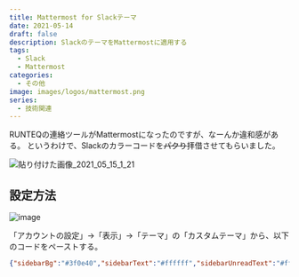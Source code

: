 ```yaml
---
title: Mattermost for Slackテーマ
date: 2021-05-14
draft: false
description: SlackのテーマをMattermostに適用する
tags:
  - Slack
  - Mattermost
categories:
  - その他
image: images/logos/mattermost.png
series:
  - 技術関連
---
```


RUNTEQの連絡ツールがMattermostになったのですが、なーんか違和感がある。
というわけで、Slackのカラーコードを~~パクり~~拝借させてもらいました。

![貼り付けた画像_2021_05_15_1_21](https://user-images.githubusercontent.com/44717752/118309344-17f23280-b528-11eb-8433-73cfedd51581.png)


## 設定方法

![image](https://user-images.githubusercontent.com/44717752/118307593-df515980-b525-11eb-8c73-4e705577dc36.png)

「アカウントの設定」→「表示」→「テーマ」の「カスタムテーマ」から、以下のコードをペーストする。

```json
{"sidebarBg":"#3f0e40","sidebarText":"#ffffff","sidebarUnreadText":"#ffffff","sidebarTextHoverBg":"#1164a3","sidebarTextActiveBorder":"#7ab0d6","sidebarTextActiveColor":"#ffffff","sidebarHeaderBg":"#350d36","sidebarHeaderTextColor":"#ffffff","onlineIndicator":"#2bac76","awayIndicator":"#dcbd4e","dndIndicator":"#ff6a6a","mentionBg":"#cd2552","mentionBj":"#cd2552","mentionColor":"#ffffff","centerChannelBg":"#ffffff","centerChannelColor":"#202020","newMessageSeparator":"#e01e5b","linkColor":"#2972a5","buttonBg":"#1d90d1","buttonColor":"#ffffff","errorTextColor":"#a94442","mentionHighlightBg":"#fae9b4","mentionHighlightLink":"#2f81b7","codeTheme":"github"}
```
